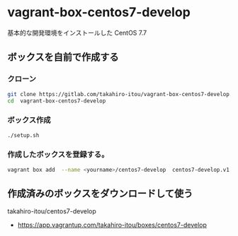 # vagrant-box-centos7-develop

基本的な開発環境をインストールした CentOS 7.7

## ボックスを自前で作成する

### クローン

```bash
git clone https://gitlab.com/takahiro-itou/vagrant-box-centos7-develop.git
cd  vagrant-box-centos7-develop
```

### ボックス作成

```bash
./setup.sh
```

### 作成したボックスを登録する。

```bash
vagrant box add  --name <yourname>/centos7-develop  centos7-develop.v1.2.0.box
```

## 作成済みのボックスをダウンロードして使う

takahiro-itou/centos7-develop
- https://app.vagrantup.com/takahiro-itou/boxes/centos7-develop

